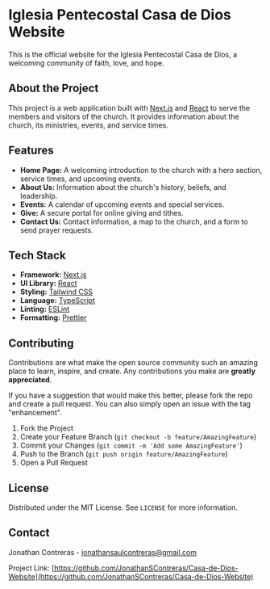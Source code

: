 # Iglesia Pentecostal Casa de Dios Website

This is the official website for the Iglesia Pentecostal Casa de Dios, a welcoming community of faith, love, and hope.

## About the Project

This project is a web application built with [Next.js](https://nextjs.org/) and [React](https://react.dev/) to serve the members and visitors of the church. It provides information about the church, its ministries, events, and service times.

## Features

- **Home Page:** A welcoming introduction to the church with a hero section, service times, and upcoming events.
- **About Us:** Information about the church's history, beliefs, and leadership.
- **Events:** A calendar of upcoming events and special services.
- **Give:** A secure portal for online giving and tithes.
- **Contact Us:** Contact information, a map to the church, and a form to send prayer requests.

## Tech Stack

- **Framework:** [Next.js](https://nextjs.org/)
- **UI Library:** [React](https://react.dev/)
- **Styling:** [Tailwind CSS](https://tailwindcss.com/)
- **Language:** [TypeScript](https://www.typescriptlang.org/)
- **Linting:** [ESLint](https://eslint.org/)
- **Formatting:** [Prettier](https://prettier.io/)

## Contributing

Contributions are what make the open source community such an amazing place to learn, inspire, and create. Any contributions you make are **greatly appreciated**.

If you have a suggestion that would make this better, please fork the repo and create a pull request. You can also simply open an issue with the tag "enhancement".

1. Fork the Project
2. Create your Feature Branch (`git checkout -b feature/AmazingFeature`)
3. Commit your Changes (`git commit -m 'Add some AmazingFeature'`)
4. Push to the Branch (`git push origin feature/AmazingFeature`)
5. Open a Pull Request

## License

Distributed under the MIT License. See `LICENSE` for more information.

## Contact

Jonathan Contreras - jonathansaulcontreras@gmail.com

Project Link: [https://github.com/JonathanSContreras/Casa-de-Dios-Website](https://github.com/JonathanSContreras/Casa-de-Dios-Website)